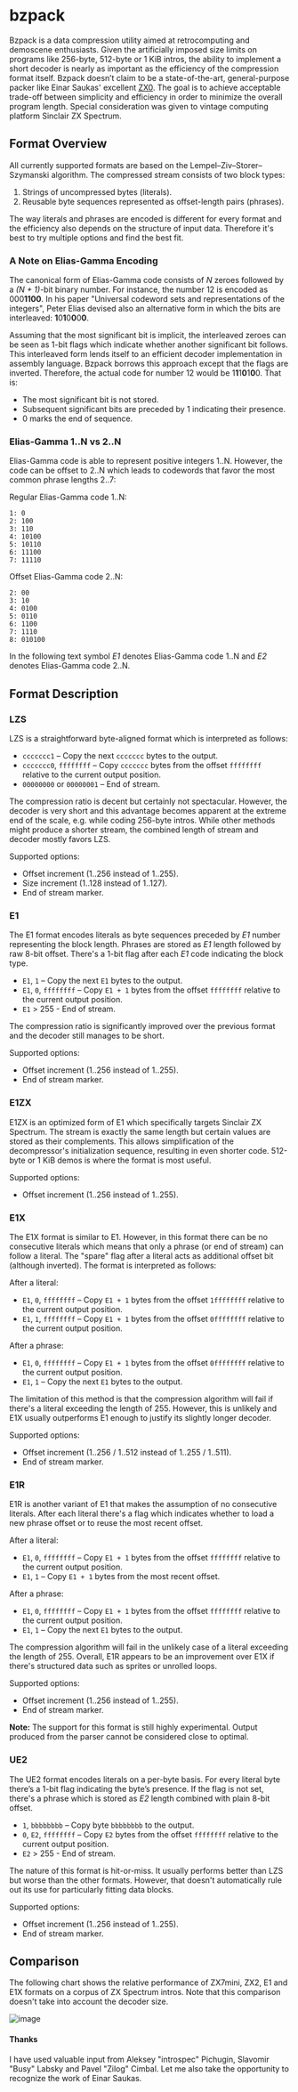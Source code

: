 # bzpack

Bzpack is a data compression utility aimed at retrocomputing and demoscene enthusiasts. Given the artificially imposed size limits on programs like 256-byte, 512-byte or 1 KiB intros, the ability to implement a short decoder is nearly as important as the efficiency of the compression format itself. Bzpack doesn’t claim to be a state-of-the-art, general-purpose packer like Einar Saukas' excellent [ZX0](https://github.com/einar-saukas/ZX0). The goal is to achieve acceptable trade-off between simplicity and efficiency in order to minimize the overall program length. Special consideration was given to vintage computing platform Sinclair ZX Spectrum.

## Format Overview

All currently supported formats are based on the Lempel–Ziv–Storer–Szymanski algorithm. The compressed stream consists of two block types:
1. Strings of uncompressed bytes (literals).
2. Reusable byte sequences represented as offset-length pairs (phrases).

The way literals and phrases are encoded is different for every format and the efficiency also depends on the structure of input data. Therefore it's best to try multiple options and find the best fit.

### A Note on Elias-Gamma Encoding

The canonical form of Elias-Gamma code consists of *N* zeroes followed by a *(N + 1)*-bit binary number. For instance, the number 12 is encoded as 000**1100**. In his paper "Universal codeword sets and representations of the integers", Peter Elias devised also an alternative form in which the bits are interleaved: **1**0**1**0**0**0**0**.

Assuming that the most significant bit is implicit, the interleaved zeroes can be seen as 1-bit flags which indicate whether another significant bit follows. This interleaved form lends itself to an efficient decoder implementation in assembly language. Bzpack borrows this approach except that the flags are inverted. Therefore, the actual code for number 12 would be 1**1**1**0**1**0**0. That is:

* The most significant bit is not stored.
* Subsequent significant bits are preceded by 1 indicating their presence.
* 0 marks the end of sequence.

### Elias-Gamma 1..N vs 2..N

Elias-Gamma code is able to represent positive integers 1..N. However, the code can be offset to 2..N which leads to codewords that favor the most common phrase lengths 2..7:

Regular Elias-Gamma code 1..N:
```
1: 0
2: 100
3: 110
4: 10100
5: 10110
6: 11100
7: 11110
```
Offset Elias-Gamma code 2..N:
```
2: 00
3: 10
4: 0100
5: 0110
6: 1100
7: 1110
8: 010100
```
In the following text symbol *E1* denotes Elias-Gamma code 1..N and *E2* denotes Elias-Gamma code 2..N.

## Format Description

### LZS

LZS is a straightforward byte-aligned format which is interpreted as follows:

* `ccccccc1` – Copy the next `ccccccc` bytes to the output.
* `ccccccc0`, `ffffffff` – Copy `ccccccc` bytes from the offset `ffffffff` relative to the current output position.
* `00000000` or `00000001` – End of stream.

The compression ratio is decent but certainly not spectacular. However, the decoder is very short and this advantage becomes apparent at the extreme end of the scale, e.g. while coding 256-byte intros. While other methods might produce a shorter stream, the combined length of stream and decoder mostly favors LZS.

Supported options:

* Offset increment (1..256 instead of 1..255).
* Size increment (1..128 instead of 1..127).
* End of stream marker.

### E1

The E1 format encodes literals as byte sequences preceded by *E1* number representing the block length. Phrases are stored as *E1* length followed by raw 8-bit offset. There's a 1-bit flag after each *E1* code indicating the block type.

* `E1`, `1` – Copy the next `E1` bytes to the output.
* `E1`, `0`, `ffffffff` – Copy `E1 + 1` bytes from the offset `ffffffff` relative to the current output position.
* `E1` > 255 - End of stream.

The compression ratio is significantly improved over the previous format and the decoder still manages to be short.

Supported options:

* Offset increment (1..256 instead of 1..255).
* End of stream marker.

### E1ZX

E1ZX is an optimized form of E1 which specifically targets Sinclair ZX Spectrum. The stream is exactly the same length but certain values are stored as their complements. This allows simplification of the decompressor's initialization sequence, resulting in even shorter code. 512-byte or 1 KiB demos is where the format is most useful.

Supported options:

* Offset increment (1..256 instead of 1..255).

### E1X

The E1X format is similar to E1. However, in this format there can be no consecutive literals which means that only a phrase (or end of stream) can follow a literal. The "spare" flag after a literal acts as additional offset bit (although inverted). The format is interpreted as follows:

After a literal:

* `E1`, `0`, `ffffffff` – Copy `E1 + 1` bytes from the offset `1ffffffff` relative to the current output position.
* `E1`, `1`, `ffffffff` – Copy `E1 + 1` bytes from the offset `0ffffffff` relative to the current output position.

After a phrase:

* `E1`, `0`, `ffffffff` – Copy `E1 + 1` bytes from the offset `0ffffffff` relative to the current output position.
* `E1`, `1` – Copy the next `E1` bytes to the output.

The limitation of this method is that the compression algorithm will fail if there's a literal exceeding the length of 255. However, this is unlikely and E1X usually outperforms E1 enough to justify its slightly longer decoder.

Supported options:

* Offset increment (1..256 / 1..512 instead of 1..255 / 1..511).
* End of stream marker.

### E1R

E1R is another variant of E1 that makes the assumption of no consecutive literals. After each literal there's a flag which indicates whether to load a new phrase offset or to reuse the most recent offset.

After a literal:

* `E1`, `0`, `ffffffff` – Copy `E1 + 1` bytes from the offset `ffffffff` relative to the current output position.
* `E1`, `1` – Copy `E1 + 1` bytes from the most recent offset.

After a phrase:

* `E1`, `0`, `ffffffff` – Copy `E1 + 1` bytes from the offset `ffffffff` relative to the current output position.
* `E1`, `1` – Copy the next `E1` bytes to the output.

The compression algorithm will fail in the unlikely case of a literal exceeding the length of 255. Overall, E1R appears to be an improvement over E1X if there's structured data such as sprites or unrolled loops.

Supported options:

* Offset increment (1..256 instead of 1..255).
* End of stream marker.

**Note:** The support for this format is still highly experimental. Output produced from the parser cannot be considered close to optimal.

### UE2

The UE2 format encodes literals on a per-byte basis. For every literal byte there’s a 1-bit flag indicating the byte’s presence. If the flag is not set, there's a phrase which is stored as *E2* length combined with plain 8-bit offset.

* `1`, `bbbbbbbb` – Copy byte `bbbbbbbb` to the output.
* `0`, `E2`, `ffffffff` – Copy `E2` bytes from the offset `ffffffff` relative to the current output position.
* `E2` > 255 - End of stream.

The nature of this format is hit-or-miss. It usually performs better than LZS but worse than the other formats. However, that doesn't automatically rule out its use for particularly fitting data blocks.

Supported options:

* Offset increment (1..256 instead of 1..255).
* End of stream marker.

## Comparison

The following chart shows the relative performance of ZX7mini, ZX2, E1 and E1X formats on a corpus of ZX Spectrum intros. Note that this comparison doesn't take into account the decoder size.

![image](https://user-images.githubusercontent.com/37623188/131914074-9e2bd774-f234-454d-9e48-06e76fa052cd.png)

#### Thanks

I have used valuable input from Aleksey "introspec" Pichugin, Slavomir "Busy" Labsky and Pavel "Zilog" Cimbal. Let me also take the opportunity to recognize the work of Einar Saukas.
